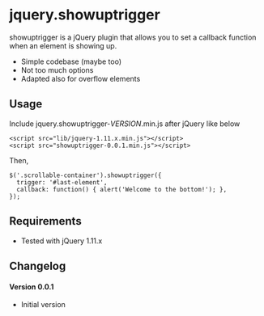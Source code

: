 # jquery.showuptrigger
showuptrigger is a jQuery plugin that allows you to set a callback function when an element is showing up.
- Simple codebase (maybe too)
- Not too much options
- Adapted also for overflow elements

## Usage
Include jquery.showuptrigger-*VERSION*.min.js after jQuery like below
```
<script src="lib/jquery-1.11.x.min.js"></script>
<script src="showuptrigger-0.0.1.min.js"></script>
```

Then,
```
$('.scrollable-container').showuptrigger({
  trigger: '#last-element',
  callback: function() { alert('Welcome to the bottom!'); },
});
```

## Requirements
- Tested with jQuery 1.11.x

## Changelog
#### Version 0.0.1
- Initial version
